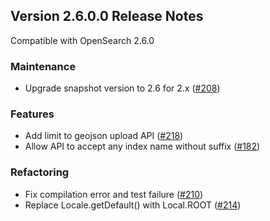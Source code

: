 ## Version 2.6.0.0 Release Notes

Compatible with OpenSearch 2.6.0

### Maintenance
* Upgrade snapshot version to 2.6 for 2.x ([#208](https://github.com/opensearch-project/geospatial/pull/208))

### Features
* Add limit to geojson upload API ([#218](https://github.com/opensearch-project/geospatial/pull/218))
* Allow API to accept any index name without suffix ([#182](https://github.com/opensearch-project/geospatial/pull/182))

### Refactoring
* Fix compilation error and test failure ([#210](https://github.com/opensearch-project/geospatial/pull/210))
* Replace Locale.getDefault() with Local.ROOT ([#214](https://github.com/opensearch-project/geospatial/pull/214))